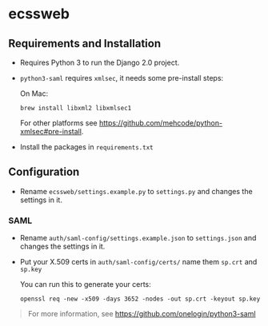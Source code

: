 # ecssweb

## Requirements and Installation

- Requires Python 3 to run the Django 2.0 project.

- `python3-saml` requires `xmlsec`, it needs some pre-install steps:

  On Mac:

  ```
  brew install libxml2 libxmlsec1
  ```

  For other platforms see https://github.com/mehcode/python-xmlsec#pre-install.

- Install the packages in `requirements.txt`

## Configuration

- Rename `ecssweb/settings.example.py` to `settings.py` and changes the settings in it.

### SAML

- Rename `auth/saml-config/settings.example.json` to `settings.json` and changes the settings in it.

- Put your X.509 certs in `auth/saml-config/certs/` name them `sp.crt` and `sp.key`
  
  You can run this to generate your certs:

  ```
  openssl req -new -x509 -days 3652 -nodes -out sp.crt -keyout sp.key
  ```

> For more information, see https://github.com/onelogin/python3-saml
